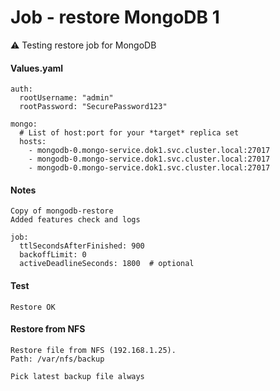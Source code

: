 # Job - restore MongoDB 1

⚠️ Testing restore job for MongoDB

#### Values.yaml
```console
auth:
  rootUsername: "admin"
  rootPassword: "SecurePassword123"

mongo:
  # List of host:port for your *target* replica set
  hosts:
    - mongodb-0.mongo-service.dok1.svc.cluster.local:27017
    - mongodb-0.mongo-service.dok1.svc.cluster.local:27017
    - mongodb-0.mongo-service.dok1.svc.cluster.local:27017

```
#### Notes
```console
Copy of mongodb-restore
Added features check and logs

job:
  ttlSecondsAfterFinished: 900
  backoffLimit: 0
  activeDeadlineSeconds: 1800  # optional

```
#### Test
```console
Restore OK

```
#### Restore from NFS
```console
Restore file from NFS (192.168.1.25). 
Path: /var/nfs/backup

Pick latest backup file always

```



